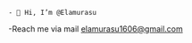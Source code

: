 ```
- 👋 Hi, I’m @Elamurasu
```

-Reach me via mail <elamurasu1606@gmail.com>


<!---
Elamurasu/Elamurasu is a ✨ special ✨ repository because its `README.md` (this file) appears on your GitHub profile.
You can click the Preview link to take a look at your changes.
--->
